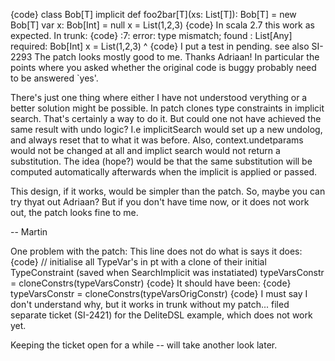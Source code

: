 {code}
class Bob[T]
implicit def foo2bar[T](xs: List[T]): Bob[T] = new Bob[T]
var x: Bob[Int] = null
x = List(1,2,3)
{code}
In scala 2.7 this work as expected.  In trunk:
{code}
<console>:7: error: type mismatch;
 found   : List[Any]
 required: Bob[Int]
       x = List(1,2,3)
               ^
{code}
I put a test in pending.
see also SI-2293
The patch looks mostly good to me. Thanks Adriaan! In particular the points where you asked whether the original code is buggy probably need to be answered `yes'. 

There's just one thing where either I have not understood verything or a better solution might be possible. In patch clones type constraints in implicit search. That's certainly a way to do it. But could one not have achieved the same result with undo logic? I.e implicitSearch would set up a new undolog, and always reset that to what it was before. Also, context.undetparams would not be changed at all and implict search would not return a substitution. The idea (hope?) would be that the same substitution will be computed automatically afterwards when the implicit is applied or passed.

This design, if it works, would be simpler than the patch. So, maybe you can try thyat out Adriaan? But if you don't have time now, or it does not work out, the patch looks fine to me.

 -- Martin

One problem with the patch:
This line does not do what is says it does:
{code}
  // initialise all TypeVar's in pt with a clone of their initial TypeConstraint (saved when SearchImplicit was instatiated)
  typeVarsConstr = cloneConstrs(typeVarsConstr)
{code}
It should have been:
{code}
  typeVarsConstr = cloneConstrs(typeVarsOrigConstr)
{code}
I must say I don't understand why, but it works in trunk without my patch... filed separate ticket (SI-2421) for the DeliteDSL example, which does not work yet.

Keeping the ticket open for a while -- will take another look later.
